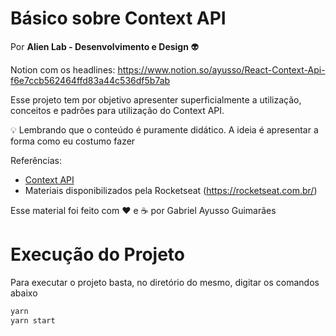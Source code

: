 # Básico sobre Context API

Por **Alien Lab - Desenvolvimento e Design** 👽

Notion com os headlines: https://www.notion.so/ayusso/React-Context-Api-f6e7ccb562464ffd83a44c536df5b7ab

Esse projeto tem por objetivo apresenter superficialmente a utilização, conceitos e padrões para utilização do Context API.

💡 Lembrando que o conteúdo é puramente didático. A ideia é apresentar a forma como eu costumo fazer

Referências:
* [Context API](https://reactjs.org/docs/context.html)
* Materiais disponibilizados pela Rocketseat (https://rocketseat.com.br/)

Esse material foi feito com ❤ e ☕ por Gabriel Ayusso Guimarães

# Execução do Projeto

Para executar o projeto basta, no diretório do mesmo, digitar os comandos abaixo

```sh
yarn 
yarn start
```
